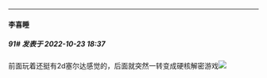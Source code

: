 

*****

####  李喜睡  
##### 91#       发表于 2022-10-23 18:37

前面玩着还挺有2d塞尔达感觉的，后面就突然一转变成硬核解密游戏<img src="https://static.saraba1st.com/image/smiley/face2017/067.png" referrerpolicy="no-referrer">


